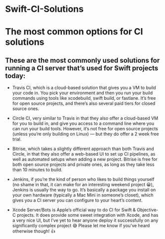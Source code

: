 # Swift-CI-Solutions

# The most common options for CI solutions

## These are the most commonly used solutions for running a CI server that’s used for Swift projects today:

- Travis CI, which is a cloud-based solution that gives you a VM to build your code in. You pick your environment and then you run your build commands using tools like xcodebuild, swift build, or fastlane. It’s free for open source projects, and there’s also several paid tiers for closed source ones.

- Circle CI, very similar to Travis in that they also offer a cloud-based VM for you to build in, and give you access to a command line where you can run your build tools. However, it’s not free for open source projects (unless you’re only building on Linux) — but they do offer a 2 week free trial.

- Bitrise, which takes a slightly different approach than both Travis and Circle, in that they also offer a web-based UI to set up CI pipelines, as well as automated setups when adding a new project. Bitrise is free for both open source projects and private ones, as long as they take less than 10 minutes to build.

- Jenkins, if you’re the kind of person who likes to build things yourself (no shame in that, it can make for an interesting weekend project 😀), Jenkins is usually the way to go. It’s basically a package you install on your own hardware (typically a Mac Mini in someone’s closet), which gives you a CI server you can configure to your heart’s content.

- Xcode Server/Bots is Apple’s official way to do CI for Swift & Objective-C projects. It does provide some sweet integration with Xcode, and has a very nice UI, but I’ve yet to hear anyone deploy it successfully on any significantly complex project 😅 Please let me know if you’ve heard otherwise though! 👍
